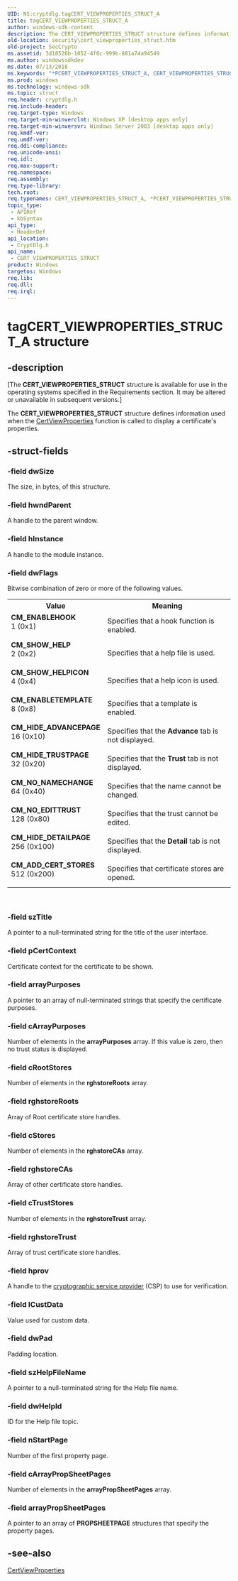 ```yaml
---
UID: NS:cryptdlg.tagCERT_VIEWPROPERTIES_STRUCT_A
title: tagCERT_VIEWPROPERTIES_STRUCT_A
author: windows-sdk-content
description: The CERT_VIEWPROPERTIES_STRUCT structure defines information used when the CertViewProperties function is called to display a certificate's properties.
old-location: security\cert_viewproperties_struct.htm
old-project: SecCrypto
ms.assetid: 3d18526b-1052-4f0c-999b-881a74a94549
ms.author: windowssdkdev
ms.date: 07/13/2018
ms.keywords: "*PCERT_VIEWPROPERTIES_STRUCT_A, CERT_VIEWPROPERTIES_STRUCT, CERT_VIEWPROPERTIES_STRUCT structure [Security], CERT_VIEWPROPERTIES_STRUCT_A, CM_ADD_CERT_STORES, CM_ENABLEHOOK, CM_ENABLETEMPLATE, CM_HIDE_ADVANCEPAGE, CM_HIDE_DETAILPAGE, CM_HIDE_TRUSTPAGE, CM_NO_EDITTRUST, CM_NO_NAMECHANGE, CM_SHOW_HELP, CM_SHOW_HELPICON, PCERT_VIEWPROPERTIES_STRUCT, PCERT_VIEWPROPERTIES_STRUCT structure pointer [Security], cryptdlg/CERT_VIEWPROPERTIES_STRUCT, cryptdlg/PCERT_VIEWPROPERTIES_STRUCT, security.cert_viewproperties_struct, tagCERT_VIEWPROPERTIES_STRUCT_A"
ms.prod: windows
ms.technology: windows-sdk
ms.topic: struct
req.header: cryptdlg.h
req.include-header: 
req.target-type: Windows
req.target-min-winverclnt: Windows XP [desktop apps only]
req.target-min-winversvr: Windows Server 2003 [desktop apps only]
req.kmdf-ver: 
req.umdf-ver: 
req.ddi-compliance: 
req.unicode-ansi: 
req.idl: 
req.max-support: 
req.namespace: 
req.assembly: 
req.type-library: 
tech.root: 
req.typenames: CERT_VIEWPROPERTIES_STRUCT_A, *PCERT_VIEWPROPERTIES_STRUCT_A
topic_type:
 - APIRef
 - kbSyntax
api_type:
 - HeaderDef
api_location:
 - CryptDlg.h
api_name:
 - CERT_VIEWPROPERTIES_STRUCT
product: Windows
targetos: Windows
req.lib: 
req.dll: 
req.irql: 
---
```


# tagCERT_VIEWPROPERTIES_STRUCT_A structure


## -description


<p class="CCE_Message">[The  <b>CERT_VIEWPROPERTIES_STRUCT</b> structure is available for use in the operating systems specified in the Requirements section. It may be altered or unavailable in subsequent versions.]

The <b>CERT_VIEWPROPERTIES_STRUCT</b> structure defines information used when  the <a href="https://msdn.microsoft.com/5df840ab-fff6-4c7e-b799-51e4de4c644a">CertViewProperties</a> function  is called to display a certificate's properties.


## -struct-fields




### -field dwSize

The size, in bytes, of this structure.


### -field hwndParent

A handle to the parent window.


### -field hInstance

A handle to the module instance.


### -field dwFlags


Bitwise combination of zero or more of the following values.



<table>
<tr>
<th>Value</th>
<th>Meaning</th>
</tr>
<tr>
<td width="40%"><a id="CM_ENABLEHOOK"></a><a id="cm_enablehook"></a><dl>
<dt><b>CM_ENABLEHOOK</b></dt>
<dt>1 (0x1)</dt>
</dl>
</td>
<td width="60%">
Specifies that a hook function is enabled.

</td>
</tr>
<tr>
<td width="40%"><a id="CM_SHOW_HELP"></a><a id="cm_show_help"></a><dl>
<dt><b>CM_SHOW_HELP</b></dt>
<dt>2 (0x2)</dt>
</dl>
</td>
<td width="60%">
Specifies that a help file is used.

</td>
</tr>
<tr>
<td width="40%"><a id="CM_SHOW_HELPICON"></a><a id="cm_show_helpicon"></a><dl>
<dt><b>CM_SHOW_HELPICON</b></dt>
<dt>4 (0x4)</dt>
</dl>
</td>
<td width="60%">
Specifies that a help icon is used.

</td>
</tr>
<tr>
<td width="40%"><a id="CM_ENABLETEMPLATE"></a><a id="cm_enabletemplate"></a><dl>
<dt><b>CM_ENABLETEMPLATE</b></dt>
<dt>8 (0x8)</dt>
</dl>
</td>
<td width="60%">
Specifies that a template is enabled.

</td>
</tr>
<tr>
<td width="40%"><a id="CM_HIDE_ADVANCEPAGE"></a><a id="cm_hide_advancepage"></a><dl>
<dt><b>CM_HIDE_ADVANCEPAGE</b></dt>
<dt>16 (0x10)</dt>
</dl>
</td>
<td width="60%">
Specifies that the <b>Advance</b> tab is not displayed.

</td>
</tr>
<tr>
<td width="40%"><a id="CM_HIDE_TRUSTPAGE"></a><a id="cm_hide_trustpage"></a><dl>
<dt><b>CM_HIDE_TRUSTPAGE</b></dt>
<dt>32 (0x20)</dt>
</dl>
</td>
<td width="60%">
Specifies that the <b>Trust</b> tab is not displayed.

</td>
</tr>
<tr>
<td width="40%"><a id="CM_NO_NAMECHANGE"></a><a id="cm_no_namechange"></a><dl>
<dt><b>CM_NO_NAMECHANGE</b></dt>
<dt>64 (0x40)</dt>
</dl>
</td>
<td width="60%">
Specifies that the name cannot be changed.

</td>
</tr>
<tr>
<td width="40%"><a id="CM_NO_EDITTRUST"></a><a id="cm_no_edittrust"></a><dl>
<dt><b>CM_NO_EDITTRUST</b></dt>
<dt>128 (0x80)</dt>
</dl>
</td>
<td width="60%">
Specifies that the trust cannot be edited.

</td>
</tr>
<tr>
<td width="40%"><a id="CM_HIDE_DETAILPAGE"></a><a id="cm_hide_detailpage"></a><dl>
<dt><b>CM_HIDE_DETAILPAGE</b></dt>
<dt>256 (0x100)</dt>
</dl>
</td>
<td width="60%">
Specifies that the <b>Detail</b> tab is not displayed.

</td>
</tr>
<tr>
<td width="40%"><a id="CM_ADD_CERT_STORES"></a><a id="cm_add_cert_stores"></a><dl>
<dt><b>CM_ADD_CERT_STORES</b></dt>
<dt>512 (0x200)</dt>
</dl>
</td>
<td width="60%">
Specifies that certificate stores are opened.

</td>
</tr>
</table>
 


### -field szTitle

A pointer to a null-terminated string for the title of the user interface.


### -field pCertContext

Certificate context for the certificate to be shown.


### -field arrayPurposes

A pointer to an array of null-terminated strings that specify the certificate purposes.


### -field cArrayPurposes

Number of elements in the <b>arrayPurposes</b> array. If this value is zero, then no trust status is displayed.


### -field cRootStores

Number of elements in the <b>rghstoreRoots</b> array.


### -field rghstoreRoots

Array of Root certificate store handles.


### -field cStores

Number of elements in the <b>rghstoreCAs</b> array.


### -field rghstoreCAs

Array of other certificate store handles.


### -field cTrustStores

Number of elements in the <b>rghstoreTrust</b> array.


### -field rghstoreTrust

Array of trust certificate store handles.


### -field hprov

A handle to the <a href="https://msdn.microsoft.com/db46def4-bfdc-4801-a57d-d568e94a2dbb">cryptographic service provider</a> (CSP) to use for verification.


### -field lCustData

Value used for custom data.


### -field dwPad

Padding location.


### -field szHelpFileName

A pointer to a null-terminated string for the Help file name.


### -field dwHelpId

ID for the Help file topic.


### -field nStartPage

Number of the first property page.


### -field cArrayPropSheetPages

Number of elements in the <b>arrayPropSheetPages</b> array.


### -field arrayPropSheetPages

A pointer to an array of <b>PROPSHEETPAGE</b> structures that specify the property pages.


## -see-also




<a href="https://msdn.microsoft.com/5df840ab-fff6-4c7e-b799-51e4de4c644a">CertViewProperties</a>
 

 


